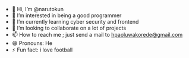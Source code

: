 - 👋 Hi, I’m @narutokun
- 👀 I’m interested in being a good programmer
- 🌱 I’m currently learning cyber security and frontend
- 💞️ I’m looking to collaborate on a lot of projects
- 📫 How to reach me ; just send a mail to hpaoluwakorede@gmail.com
- 😄 Pronouns: He
- ⚡ Fun fact: i love football

<!---
koredehp/koredehp is a ✨ special ✨ repository because its `README.md` (this file) appears on your GitHub profile.
You can click the Preview link to take a look at your changes.
--->
